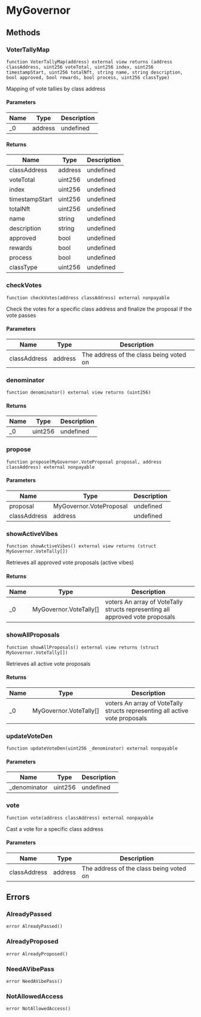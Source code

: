# MyGovernor









## Methods

### VoterTallyMap

```solidity
function VoterTallyMap(address) external view returns (address classAddress, uint256 voteTotal, uint256 index, uint256 timestampStart, uint256 totalNft, string name, string description, bool approved, bool rewards, bool process, uint256 classType)
```

Mapping of vote tallies by class address



#### Parameters

| Name | Type | Description |
|---|---|---|
| _0 | address | undefined |

#### Returns

| Name | Type | Description |
|---|---|---|
| classAddress | address | undefined |
| voteTotal | uint256 | undefined |
| index | uint256 | undefined |
| timestampStart | uint256 | undefined |
| totalNft | uint256 | undefined |
| name | string | undefined |
| description | string | undefined |
| approved | bool | undefined |
| rewards | bool | undefined |
| process | bool | undefined |
| classType | uint256 | undefined |

### checkVotes

```solidity
function checkVotes(address classAddress) external nonpayable
```

Check the votes for a specific class address and finalize the proposal if the vote passes



#### Parameters

| Name | Type | Description |
|---|---|---|
| classAddress | address | The address of the class being voted on |

### denominator

```solidity
function denominator() external view returns (uint256)
```






#### Returns

| Name | Type | Description |
|---|---|---|
| _0 | uint256 | undefined |

### propose

```solidity
function propose(MyGovernor.VoteProposal proposal, address classAddress) external nonpayable
```





#### Parameters

| Name | Type | Description |
|---|---|---|
| proposal | MyGovernor.VoteProposal | undefined |
| classAddress | address | undefined |

### showActiveVibes

```solidity
function showActiveVibes() external view returns (struct MyGovernor.VoteTally[])
```

Retrieves all approved vote proposals (active vibes)




#### Returns

| Name | Type | Description |
|---|---|---|
| _0 | MyGovernor.VoteTally[] | voters An array of VoteTally structs representing all approved vote proposals |

### showAllProposals

```solidity
function showAllProposals() external view returns (struct MyGovernor.VoteTally[])
```

Retrieves all active vote proposals




#### Returns

| Name | Type | Description |
|---|---|---|
| _0 | MyGovernor.VoteTally[] | voters An array of VoteTally structs representing all active vote proposals |

### updateVoteDen

```solidity
function updateVoteDen(uint256 _denominator) external nonpayable
```





#### Parameters

| Name | Type | Description |
|---|---|---|
| _denominator | uint256 | undefined |

### vote

```solidity
function vote(address classAddress) external nonpayable
```

Cast a vote for a specific class address



#### Parameters

| Name | Type | Description |
|---|---|---|
| classAddress | address | The address of the class being voted on |




## Errors

### AlreadyPassed

```solidity
error AlreadyPassed()
```






### AlreadyProposed

```solidity
error AlreadyProposed()
```






### NeedAVibePass

```solidity
error NeedAVibePass()
```






### NotAllowedAccess

```solidity
error NotAllowedAccess()
```







